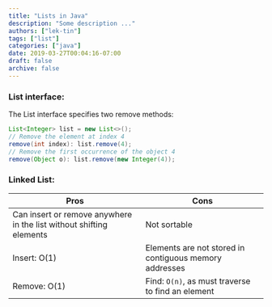```yaml
---
title: "Lists in Java"
description: "Some description ..."
authors: ["lek-tin"]
tags: ["list"]
categories: ["java"]
date: 2019-03-27T00:04:16-07:00
draft: false
archive: false
---
```

### List interface:
The List interface specifies two remove methods:  
```java
List<Integer> list = new List<>();
// Remove the element at index 4
remove(int index): list.remove(4);
// Remove the first occurrence of the object 4
remove(Object o): list.remove(new Integer(4));
```

### Linked List:
| Pros | Cons |
|------|------|
| Can insert or remove anywhere in the list without shifting elements | Not sortable |
| Insert: O(1) | Elements are not stored in contiguous memory addresses |
| Remove: O(1) | Find: `O(n)`, as must traverse to find an element |